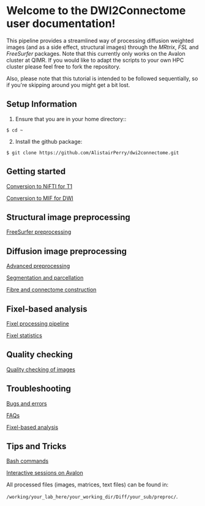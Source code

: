 # Welcome to the DWI2Connectome user documentation!

This pipeline provides a streamlined way of processing diffusion weighted images (and as a side effect, structural images) through the *MRtrix*, *FSL* and *FreeSurfer* packages. Note that this currently only works on the Avalon cluster at QIMR. If you would like to adapt the scripts to your own HPC cluster please feel free to fork the repository.

Also, please note that this tutorial is intended to be followed sequentially, so if you're skipping around you might get a bit lost.

## Setup Information

1) Ensure that you are in your home directory::

  `$ cd ~`
	
2) Install the github package:

  `$ git clone https://github.com/AlistairPerry/dwi2connectome.git`


## Getting started

[Conversion to NiFTI for T1](https://github.com/AlistairPerry/dwi2connectome/blob/master/docs/structural_preprocessing/conversion_to_nifti.rst)

[Conversion to MIF for DWI](https://github.com/AlistairPerry/dwi2connectome/blob/master/docs/dwi_preprocessing/conversion_to_mif.md)

## Structural image preprocessing

[FreeSurfer preprocessing](https://github.com/AlistairPerry/dwi2connectome/blob/master/docs/structural_preprocessing/t1_processing_in_freesurfer.rst)

## Diffusion image preprocessing

[Advanced preprocessing](https://github.com/AlistairPerry/dwi2connectome/blob/master/docs/dwi_preprocessing/advanced_preprocessing.md)

[Segmentation and parcellation](https://github.com/AlistairPerry/dwi2connectome/blob/master/docs/dwi_preprocessing/segmentation_and_parcellation.md)

[Fibre and connectome construction](https://github.com/AlistairPerry/dwi2connectome/blob/master/docs/dwi_preprocessing/fibre_and_connectome_construction.md)

## Fixel-based analysis

[Fixel processing pipeline](https://github.com/AlistairPerry/dwi2connectome/blob/master/docs/fixel_based_analysis/processing_fixels.md)

[Fixel statistics](docs/fixel_stats.md)
## Quality checking

[Quality checking of images](https://github.com/AlistairPerry/dwi2connectome/blob/master/docs/quality_checking/qc.md)

## Troubleshooting

[Bugs and errors](docs/bugs.md)

[FAQs](docs/faqs.md)

[Fixel-based analysis](docs/fba.md)

## Tips and Tricks

[Bash commands](docs/bash_commands.md)

[Interactive sessions on Avalon](docs/interactive.md)


All processed files (images, matrices, text files) can be found in:

`/working/your_lab_here/your_working_dir/Diff/your_sub/preproc/`.


